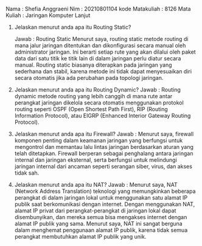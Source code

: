 Nama : Shefia Anggraeni
Nim : 20210801104
kode Matakuliah : 8126
Mata Kuliah : Jaringan Komputer Lanjut

1. Jelaskan menurut anda apa itu Routing Static?

   Jawab : Routing Static Menurut saya, routing static metode routing di mana jalur jaringan ditentukan dan dikonfigurasi secara manual oleh administrator jaringan. Ini berarti setiap rute yang akan dilalui oleh paket data dari satu titik ke titik lain di dalam jaringan perlu diatur secara manual. Routing static biasanya diterapkan pada jaringan yang sederhana dan stabil, karena metode ini tidak dapat menyesuaikan diri secara otomatis jika ada perubahan pada topologi jaringan. 

2. Jelaskan menurut anda apa itu Routing Dynamic? 
   Jawab : Routing dynamic metode routing yang lebih canggih di mana rute antar perangkat jaringan dikelola secara otomatis menggunakan protokol routing seperti OSPF (Open Shortest Path First), RIP (Routing Information Protocol), atau EIGRP (Enhanced Interior Gateway Routing Protocol). 

3. Jelaskan menurut anda apa itu Firewall? 
   Jawab : Menurut saya, firewall komponen penting dalam keamanan jaringan yang berfungsi untuk mengontrol dan memantau lalu lintas jaringan berdasarkan aturan yang telah ditetapkan. Firewall berperan sebagai penghalang antara jaringan internal dan jaringan eksternal, serta berfungsi untuk melindungi jaringan internal dari ancaman seperti serangan siber, virus, dan akses tidak sah. 

4. Jelaskan menurut anda apa itu NAT?
   Jawab : Menurut saya, NAT (Network Address Translation) teknologi yang memungkinkan beberapa perangkat di dalam jaringan lokal untuk menggunakan satu alamat IP publik saat berkomunikasi dengan internet. Dengan menggunakan NAT, alamat IP privat dari perangkat-perangkat di jaringan lokal dapat disembunyikan, dan mereka semua bisa mengakses internet dengan alamat IP publik yang sama. Menurut saya, NAT ini sangat berguna dalam menghemat penggunaan alamat IP publik, karena tidak semua perangkat membutuhkan alamat IP publik yang unik. 

